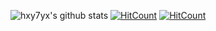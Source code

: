 ![hxy7yx's github stats](https://github-readme-stats.vercel.app/api?username=hxy7yx&show_icons=true)
[![HitCount](https://hits.dwyl.com/hxy7yx/hxy7yx.svg?style=flat-square)](http://hits.dwyl.com/hxy7yx/hxy7yx)
[![HitCount](https://hits.dwyl.com/hxy7yx/hxy7yx.svg?style=flat-square&show=unique)](http://hits.dwyl.com/hxy7yx/hxy7yx)
